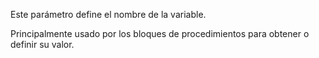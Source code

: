 Este parámetro define el nombre de la variable.

Principalmente usado por los bloques de procedimientos para obtener o definir su valor.
